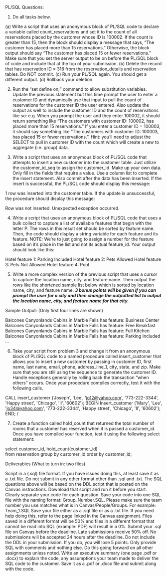 PL/SQL Questions:

1. Do all tasks below.

(a) Write a script that uses an anonymous block of PL/SQL code to declare a variable called count_reservations and set it to the count of all reservations placed by the customer whose ID is 100002. If the count is greater than 15, then the block should display a message that says, “The customer has placed more than 15 reservations.” Otherwise, the block output should say “The customer has placed 15 or fewer reservations.” Make sure that you set the server output to be on before the PL/SQL block of code and include that at the top of your submission.
(b) Delete the record that has reservation ID = 318 from the reservation_details and reservation tables. Do NOT commit.
(c) Run your PL/SQL again. You should get a different output.
(d) Rollback your deletion.


2. Run the “set define on;” command to allow substitution variables.  Update the previous statement but this time prompt the user to enter a customer ID and dynamically use that input to pull the count of reservations for the customer ID the user entered.  Also update the output as well to include the customer ID and the count of reservations like so:
e.g. When you prompt the user and they enter 100002, it should return something like “The customers with customer ID: 100002, has placed more than 15 reservations.” If you enter a customer ID = 100003, it should say something like “The customers with customer ID: 100003, has placed 15 or fewer reservations.”. Hint: you’ll need to adjust the SELECT to pull in customer ID with the count which will create a new to aggregate (i.e. group) data.


3.    Write a script that uses an anonymous block of PL/SQL code that attempts to insert a new customer into the customer table. Just utilize the customer_id_seq to assign the customer_id. Make up your own data. Only fill in the fields that require a value. Use a column list to complete the insert statement. Also commit after the data has been inserted. If the insert is successful, the PL/SQL code should display this message:

1 row was inserted into the customer table.
If the update is unsuccessful, the procedure should display this message:

Row was not inserted. Unexpected exception occurred.

4. Write a script that uses an anonymous block of PL/SQL code that uses a bulk collect to capture a list of available features that begin with the letter P. The rows in this result set should be sorted by feature name. Then, the code should display a string variable for each feature and its feature.  NOTE: We’re to just going to assign a number for the feature based on it’s place in the list and not its actual feature_id. Your output should look like this: 

Hotel feature 1: Parking Included
Hotel feature 2: Pets Allowed
Hotel feature 3: Pets Not Allowed
Hotel feature 4: Pool

5.    Write a more complex version of the previous script that uses a cursor to capture the location name, city, and feature name.  Then output the rows like the shortened sample list below which is sorted by location name, city, and feature name. ***3 bonus points will be given if you can prompt the user for a city and then change the outputted list  to output the location name, city, and feature name for that city.***

Sample Output: (Only first four lines are shown)

Balcones Canyonlands Cabins in Marble Falls has feature: Business Center
Balcones Canyonlands Cabins in Marble Falls has feature: Free Breakfast
Balcones Canyonlands Cabins in Marble Falls has feature: Full Kitchen
Balcones Canyonlands Cabins in Marble Falls has feature: Parking Included
…

6.    Take your script from problem 3 and change it from an anonymous block of PL/SQL code to a named procedure called insert_customer that allows you to insert a new customer by passing in customer ID, first name, last name, email, phone, address_line_1, city, state, and zip. Make sure that you are still using the sequence to generate the customer ID.  Handle exceptions generally by rolling back the transaction “when others” occurs. Once your procedure compiles correctly, test it with the following calls.

CALL insert_customer ('Joseph', 'Lee', 'jo12@yahoo.com', '773-222-3344', 'Happy street', 'Chicago', 'Il', '60602');
BEGIN
Insert_customer ('Mary', 'Lee', 'jo34@yahoo.com', '773-222-3344', 'Happy street', 'Chicago', 'Il', '60602');
END;
/  

7.    Create a function called hold_count that returned the total number of rooms that a customer has reserved when it is passed a customer_id. Once you have compiled your function, test it using the following select statement:

select customer_id, hold_count(customer_id)  
from reservation
group by customer_id
order by customer_id;

Deliverables (What to turn in: two files)

Script in a (.sql) file format. If you have issues doing this, at least save it as a .txt file. Do not submit in any other format other than .sql and .txt. The SQL questions above will be based on the DDL script that is posted on the Canvas instructions. Download that script and run it before you start.
Clearly separate your code for each question. Save your code into one SQL file with the naming format: Group_Number.SQL. Please make sure the team number you use matches what is in Canvas/People/Groups. For example: Team_1.SQL
Save your file either as a .sql file or as a .txt file. If you need help doing this, refer to the page linked in the Canvas assignment. Files saved in a different format will be 50% and files in a different format that cannot be read into SQL (example: PDF) will result in a 0%.
Submit your .sql file on Canvas before the deadline. Late submissions receive 50% off. No submissions will be accepted 24 hours after the deadline.
Do not include the DDL in your submission. If you do, you will lose 5 points. Only provide SQL with comments and nothing else. Do this going forward on all other assignments unless noted.
Write an executive summary (one page .pdf or .docx) to explain the code, any assumptions your team made to deliver the SQL code to the customer. Save it as a .pdf or .docx file and submit along with the code.

